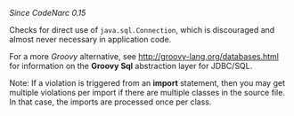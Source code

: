 
*Since CodeNarc 0.15*

Checks for direct use of `java.sql.Connection`, which is discouraged and almost never necessary
in application code.

For a more *Groovy* alternative, see <http://groovy-lang.org/databases.html> for information on the
**Groovy Sql** abstraction layer for JDBC/SQL.

Note: If a violation is triggered from an **import** statement, then you may get multiple violations per
import if there are multiple classes in the source file. In that case, the imports are processed once per class.


